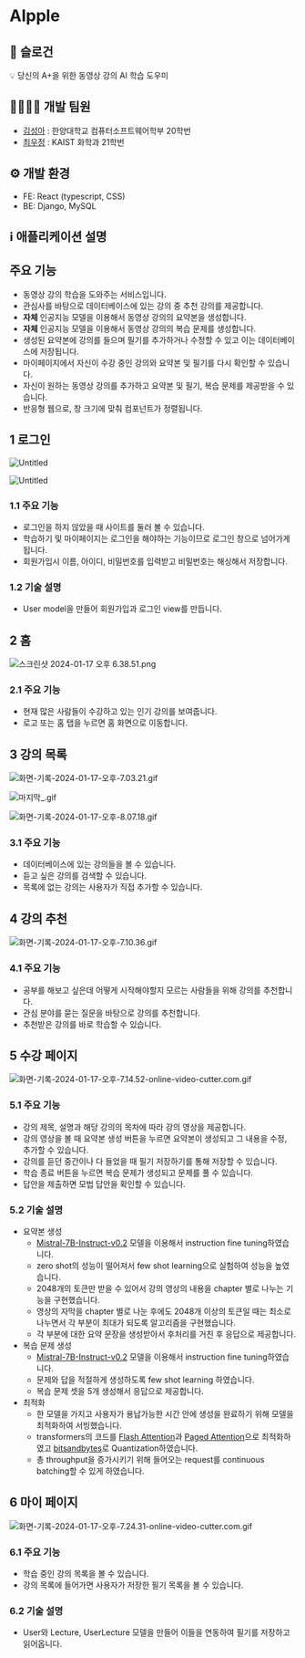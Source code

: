 # AIpple

## 🚀 슬로건

<aside>
💡 당신의 A+을 위한 동영상 강의 AI 학습 도우미

</aside>

## 👩‍💻👨‍💻 개발 팀원

- [김성아](https://www.notion.so/382c2e0466fd4d999ba930f53312be6a?pvs=21) : 한양대학교 컴퓨터소프트웨어학부 20학번
- [최우정](https://www.notion.so/7e850dd1e74149cc8d9374161001e109?pvs=21) : KAIST 화학과 21학번

## ⚙️ 개발 환경

- FE: React (typescript, CSS)
- BE: Django, MySQL

## ℹ️ 애플리케이션 설명

## 주요 기능

- 동영상 강의 학습을 도와주는 서비스입니다.
- 관심사를 바탕으로 데이터베이스에 있는 강의 중 추천 강의를 제공합니다.
- **자체** 인공지능 모델을 이용해서 동영상 강의의 요약본을 생성합니다.
- **자체** 인공지능 모델을 이용해서 동영상 강의의 복습 문제를 생성합니다.
- 생성된 요약본에 강의를 들으며 필기를 추가하거나 수정할 수 있고 이는 데이터베이스에 저장됩니다.
- 마이페이지에서 자신이 수강 중인 강의와 요약본 및 필기를 다시 확인할 수 있습니다.
- 자신이 원하는 동영상 강의를 추가하고 요약본 및 필기, 복습 문제를 제공받을 수 있습니다.
- 반응형 웹으로, 창 크기에 맞춰 컴포넌트가 정렬됩니다.

## 1 로그인

![Untitled](https://prod-files-secure.s3.us-west-2.amazonaws.com/f6cb388f-3934-47d6-9928-26d2e10eb0fc/0a6f2ac9-03d0-4c6e-a25d-9ff6fce7bb1e/Untitled.png)

![Untitled](https://prod-files-secure.s3.us-west-2.amazonaws.com/f6cb388f-3934-47d6-9928-26d2e10eb0fc/ae2df498-f84d-4c6a-b490-92193d412f4a/Untitled.png)

### 1.1 주요 기능

- 로그인을 하지 않았을 때 사이트를 둘러 볼 수 있습니다.
- 학습하기 및 마이페이지는 로그인을 해야하는 기능이므로 로그인 창으로 넘어가게 됩니다.
- 회원가입시 이름, 아이디, 비밀번호를 입력받고 비밀번호는 해싱해서 저장합니다.

### 1.2 기술 설명

- User model을 만들어 회원가입과 로그인 view를 만듭니다.

## 2 홈

![스크린샷 2024-01-17 오후 6.38.51.png](https://prod-files-secure.s3.us-west-2.amazonaws.com/f6cb388f-3934-47d6-9928-26d2e10eb0fc/0538f0d1-4507-4dfc-98a4-33655ef9fc74/%E1%84%89%E1%85%B3%E1%84%8F%E1%85%B3%E1%84%85%E1%85%B5%E1%86%AB%E1%84%89%E1%85%A3%E1%86%BA_2024-01-17_%E1%84%8B%E1%85%A9%E1%84%92%E1%85%AE_6.38.51.png)

### 2.1 주요 기능

- 현재 많은 사람들이 수강하고 있는 인기 강의를 보여줍니다.
- 로고 또는 홈 탭을 누르면 홈 화면으로 이동합니다.

## 3  강의 목록

![화면-기록-2024-01-17-오후-7.03.21.gif](https://prod-files-secure.s3.us-west-2.amazonaws.com/f6cb388f-3934-47d6-9928-26d2e10eb0fc/b1aba0f8-bddd-495a-b8d4-1d7df02e3395/%E1%84%92%E1%85%AA%E1%84%86%E1%85%A7%E1%86%AB-%E1%84%80%E1%85%B5%E1%84%85%E1%85%A9%E1%86%A8-2024-01-17-%E1%84%8B%E1%85%A9%E1%84%92%E1%85%AE-7.03.21.gif)

![마지막_.gif](https://prod-files-secure.s3.us-west-2.amazonaws.com/f6cb388f-3934-47d6-9928-26d2e10eb0fc/f12f3d39-af0c-40cb-a533-38f15125dbf6/%E1%84%86%E1%85%A1%E1%84%8C%E1%85%B5%E1%84%86%E1%85%A1%E1%86%A8_.gif)

![화면-기록-2024-01-17-오후-8.07.18.gif](https://prod-files-secure.s3.us-west-2.amazonaws.com/f6cb388f-3934-47d6-9928-26d2e10eb0fc/9c79b6e1-17a1-45b1-ac1e-89068b2e1f03/%E1%84%92%E1%85%AA%E1%84%86%E1%85%A7%E1%86%AB-%E1%84%80%E1%85%B5%E1%84%85%E1%85%A9%E1%86%A8-2024-01-17-%E1%84%8B%E1%85%A9%E1%84%92%E1%85%AE-8.07.18.gif)

### 3.1 주요 기능

- 데이터베이스에 있는 강의들을 볼 수 있습니다.
- 듣고 싶은 강의를 검색할 수 있습니다.
- 목록에 없는 강의는 사용자가 직접 추가할 수 있습니다.

## 4 강의 추천

![화면-기록-2024-01-17-오후-7.10.36.gif](https://prod-files-secure.s3.us-west-2.amazonaws.com/f6cb388f-3934-47d6-9928-26d2e10eb0fc/ed654f8b-9d1a-4c35-b709-ef2fc41770a4/%E1%84%92%E1%85%AA%E1%84%86%E1%85%A7%E1%86%AB-%E1%84%80%E1%85%B5%E1%84%85%E1%85%A9%E1%86%A8-2024-01-17-%E1%84%8B%E1%85%A9%E1%84%92%E1%85%AE-7.10.36.gif)

### 4.1 주요 기능

- 공부를 해보고 싶은데 어떻게 시작해야할지 모르는 사람들을 위해 강의를 추천합니다.
- 관심 분야를 묻는 질문을 바탕으로 강의를 추천합니다.
- 추천받은 강의를 바로 학습할 수 있습니다.

## 5 수강 페이지

![화면-기록-2024-01-17-오후-7.14.52-_online-video-cutter.com_.gif](https://prod-files-secure.s3.us-west-2.amazonaws.com/f6cb388f-3934-47d6-9928-26d2e10eb0fc/6d341540-a5d3-451e-a725-9919b676184d/%E1%84%92%E1%85%AA%E1%84%86%E1%85%A7%E1%86%AB-%E1%84%80%E1%85%B5%E1%84%85%E1%85%A9%E1%86%A8-2024-01-17-%E1%84%8B%E1%85%A9%E1%84%92%E1%85%AE-7.14.52-_online-video-cutter.com_.gif)

### 5.1 주요 기능

- 강의 제목, 설명과 해당 강의의 목차에 따라 강의 영상을 제공합니다.
- 강의 영상을 볼 때 요약본 생성 버튼을 누르면 요약본이 생성되고 그 내용을 수정, 추가할 수 있습니다.
- 강의를 듣던 중간이나 다 들었을 때 필기 저장하기를 통해 저장할 수 있습니다.
- 학습 종료 버튼을 누르면 복습 문제가 생성되고 문제를 풀 수 있습니다.
- 답안을 제출하면 모법 답안을 확인할 수 있습니다.

### 5.2 기술 설명

- 요약본 생성
    - [Mistral-7B-Instruct-v0.2](https://huggingface.co/mistralai/Mistral-7B-Instruct-v0.2) 모델을 이용해서 instruction fine tuning하였습니다.
    - zero shot의 성능이 떨어져서 few shot learning으로 실험하여 성능을 높였습니다.
    - 2048개의 토큰만 받을 수 있어서 강의 영상의 내용을 chapter 별로 나누는 기능을 구현했습니다.
    - 영상의 자막을 chapter 별로 나눈 후에도 2048개 이상의 토큰일 때는 최소로 나누면서 각 부분이 최대가 되도록 알고리즘을 구현했습니다.
    - 각 부분에 대한 요약 문장을 생성받아서 후처리를 거친 후 응답으로 제공합니다.
- 복습 문제 생성
    - [Mistral-7B-Instruct-v0.2](https://huggingface.co/mistralai/Mistral-7B-Instruct-v0.2) 모델을 이용해서 instruction fine tuning하였습니다.
    - 문제와 답을 적절하게 생성하도록 few shot learning 하였습니다.
    - 복습 문제 셋을 5개 생성해서 응답으로 제공합니다.
- 최적화
    - 한 모델을 가지고 사용자가 용납가능한 시간 안에 생성을 완료하기 위해 모델을 최적화하여 서빙했습니다.
    - transformers의 코드를 [Flash Attention](https://github.com/Dao-AILab/flash-attention)과 [Paged Attention](https://github.com/vllm-project/vllm)으로 최적화하였고 [bitsandbytes](https://github.com/TimDettmers/bitsandbytes)로 Quantization하였습니다.
    - 총 throughput을 증가시키기 위해 들어오는 request를 continuous batching할 수 있게 하였습니다.

## 6 마이 페이지

![화면-기록-2024-01-17-오후-7.24.31-_online-video-cutter.com_.gif](https://prod-files-secure.s3.us-west-2.amazonaws.com/f6cb388f-3934-47d6-9928-26d2e10eb0fc/0814afab-ef34-4982-987e-1917628804d5/%E1%84%92%E1%85%AA%E1%84%86%E1%85%A7%E1%86%AB-%E1%84%80%E1%85%B5%E1%84%85%E1%85%A9%E1%86%A8-2024-01-17-%E1%84%8B%E1%85%A9%E1%84%92%E1%85%AE-7.24.31-_online-video-cutter.com_.gif)

### 6.1 주요 기능

- 학습 중인 강의 목록을 볼 수 있습니다.
- 강의 목록에 들어가면 사용자가 저장한 필기 목록을 볼 수 있습니다.

### 6.2 기술 설명

- User와 Lecture, UserLecture 모델을 만들어 이들을 연동하여 필기를 저장하고 읽어옵니다.
